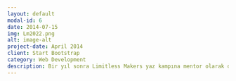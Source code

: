 ```yaml
---
layout: default
modal-id: 6
date: 2014-07-15
img: Lm2022.png
alt: image-alt
project-date: April 2014
client: Start Bootstrap
category: Web Development
description: Bir yıl sonra Limitless Makers yaz kampına mentor olarak davet edildim. Projelerinde çalışan öğrencilere eğitim ve mentorluk verdim.
---
```

